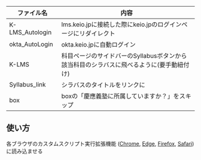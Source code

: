 | ファイル名       | 内容                                                                                     |
| ---------------- | ---------------------------------------------------------------------------------------- |
| K-LMS_Autologin  | lms.keio.jpに接続した際にkeio.jpのログインページにリダイレクト                           |
| okta_AutoLogin | okta.keio.jpに自動ログイン                                                                    |
| K-LMS            | 科目ページのサイドバーのSyllabusボタンから該当科目のシラバスに飛べるように(要手動紐付け) |
| Syllabus_link    | シラバスのタイトルをリンクに                                                             |
| box              | boxの「慶應義塾に所属していますか？」をスキップ                                          |

## 使い方
各ブラウザのカスタムスクリプト実行拡張機能 ([Chrome](https://chrome.google.com/webstore/detail/tampermonkey/dhdgffkkebhmkfjojejmpbldmpobfkfo?hl=ja), [Edge](https://microsoftedge.microsoft.com/addons/detail/tampermonkey/iikmkjmpaadaobahmlepeloendndfphd?hl=ja-JP), [Firefox](https://addons.mozilla.org/ja/firefox/addon/tampermonkey/), [Safari](https://apps.apple.com/jp/app/userscripts/id1463298887)) に読み込ませる

